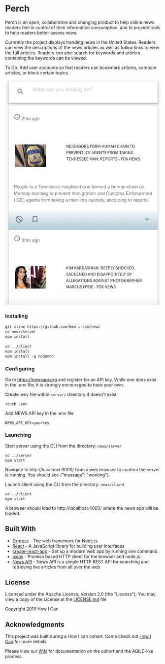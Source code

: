 # Perch

Perch is an open, collaborative and changing product to help online news readers feel in control of their information consumption, and to provide tools to help readers better assess news.

Currently the project displays trending news in the United States. Readers can view the descriptions of the news articles as well as follow links to view the full articles. Readers can also search for keywords and articles containing the keywords can be viewed.

To Do:
Add user accounts so that readers can bookmark articles, compare articles, or block certain topics.


![Perch Screenshot](PerchScreenshot.png)

### Installing

```
git clone https://github.com/how-i-can/news
cd news/server
npm install

cd ../client
npm install
npm install -g nodemon
```

### Configuring

Go to https://newsapi.org and register for an API key. While one does exist in the .env file, it is strongly encouraged to have your own.

Create .env file within `server/` directory if doesn't exist

```
touch .env
```

Add NEWS API key in the .env file

```
NEWS_API_KEY=yourkey
```

### Launching

Start server using the CLI from the directory: `news/server`
```
cd ../server
npm start
```

Navigate to http://localhost:3000/ from a web browser to confirm the server is running. You should see {"message": "working"}.

Launch client using the CLI from the directory: `news/client`
```
cd ../client
npm start
```

A browser should load to http://localhost:4000/ where the news app will be loaded.


## Built With

- [Express](https://expressjs.com/en/starter/installing.html) - The web framework for Node.js
- [React](https://reactjs.org/) - A JavaScript library for building user interfaces
- [create-react-app](https://github.com/facebook/create-react-app) - Set up a modern web app by running one command.
- [axios](https://github.com/axios/axios) - Promise based HTTP client for the browser and node.js
- [News API](https://newsapi.org/) - News API is a simple HTTP REST API for searching and retrieving live articles from all over the web

## License

Licensed under the Apache License, Version 2.0 (the "License");
You may view a copy of the License at the [LICENSE.md](LICENSE.md) file

Copyright 2019 How I Can

## Acknowledgments
This project was built during a How I can cohort. Come check out [How I Can](http://howican.tech/)
for more details.

Please view our [Wiki](https://github.com/how-i-can/news/wiki) for documentation on the cohort and the AGILE-like process.


